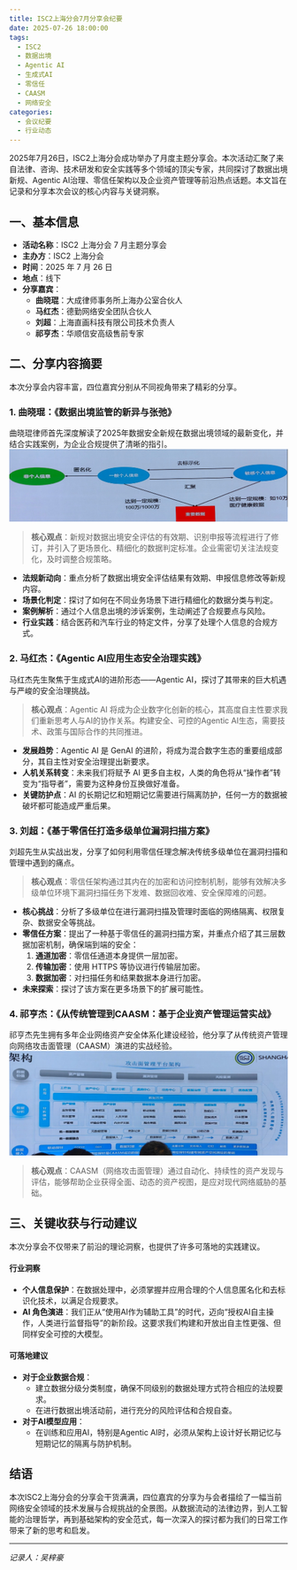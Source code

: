```yaml
---
title: ISC2上海分会7月分享会纪要
date: 2025-07-26 18:00:00
tags:
  - ISC2
  - 数据出境
  - Agentic AI
  - 生成式AI
  - 零信任
  - CAASM
  - 网络安全
categories:
  - 会议纪要
  - 行业动态
---
```


2025年7月26日，ISC2上海分会成功举办了月度主题分享会。本次活动汇聚了来自法律、咨询、技术研发和安全实践等多个领域的顶尖专家，共同探讨了数据出境新规、Agentic AI治理、零信任架构以及企业资产管理等前沿热点话题。本文旨在记录和分享本次会议的核心内容与关键洞察。

<!-- more -->

## 一、基本信息

*   **活动名称**：ISC2 上海分会 7 月主题分享会
*   **主办方**：ISC2 上海分会
*   **时间**：2025 年 7 月 26 日
*   **地点**：线下
*   **分享嘉宾**：
    *   **曲晓琨**：大成律师事务所上海办公室合伙人
    *   **马红杰**：德勤网络安全团队合伙人
    *   **刘超**：上海直画科技有限公司技术负责人
    *   **祁亨杰**：华顺信安高级售前专家

## 二、分享内容摘要

本次分享会内容丰富，四位嘉宾分别从不同视角带来了精彩的分享。

### 1. 曲晓琨：《数据出境监管的新异与张弛》

曲晓琨律师首先深度解读了2025年数据安全新规在数据出境领域的最新变化，并结合实践案例，为企业合规提供了清晰的指引。
![](/images/分享会/1.png)
> **核心观点**：新规对数据出境安全评估的有效期、识别申报等流程进行了修订，并引入了更场景化、精细化的数据判定标准。企业需密切关注法规变化，及时调整合规策略。

*   **法规新动向**：重点分析了数据出境安全评估结果有效期、申报信息修改等新规内容。
*   **场景化判定**：探讨了如何在不同业务场景下进行精细化的数据分类与判定。
*   **案例解析**：通过个人信息出境的涉诉案例，生动阐述了合规要点与风险。
*   **行业实践**：结合医药和汽车行业的特定文件，分享了处理个人信息的合规方式。

### 2. 马红杰：《Agentic AI应用生态安全治理实践》

马红杰先生聚焦于生成式AI的进阶形态——Agentic AI，探讨了其带来的巨大机遇与严峻的安全治理挑战。

> **核心观点**：Agentic AI 将成为企业数字化创新的核心，其高度自主性要求我们重新思考人与AI的协作关系。构建安全、可控的Agentic AI生态，需要技术、政策与国际合作的共同推进。

*   **发展趋势**：Agentic AI 是 GenAI 的进阶，将成为混合数字生态的重要组成部分，其自主性对安全治理提出新要求。
*   **人机关系转变**：未来我们将赋予 AI 更多自主权，人类的角色将从“操作者”转变为“指导者”，需要为这种身份互换做好准备。
*   **关键防护点**：AI 的长期记忆和短期记忆需要进行隔离防护，任何一方的数据被破坏都可能造成严重后果。

### 3. 刘超：《基于零信任打造多级单位漏洞扫描方案》

刘超先生从实战出发，分享了如何利用零信任理念解决传统多级单位在漏洞扫描和管理中遇到的痛点。

> **核心观点**：零信任架构通过其内在的加密和访问控制机制，能够有效解决多级单位环境下漏洞扫描任务下发难、数据回收难、安全保障难的问题。

*   **核心挑战**：分析了多级单位在进行漏洞扫描及管理时面临的网络隔离、权限复杂、数据安全等挑战。
*   **零信任方案**：提出了一种基于零信任的漏洞扫描方案，并重点介绍了其三层数据加密机制，确保端到端的安全：
    1.  **通道加密**：零信任通道本身提供一层加密。
    2.  **传输加密**：使用 HTTPS 等协议进行传输层加密。
    3.  **数据加密**：对扫描任务和结果数据本身进行加密。
*   **未来探索**：探讨了该方案在更多场景下的扩展可能性。

### 4. 祁亨杰：《从传统管理到CAASM：基于企业资产管理运营实战》

祁亨杰先生拥有多年企业网络资产安全体系化建设经验，他分享了从传统资产管理向网络攻击面管理（CAASM）演进的实战经验。
![](/images/分享会/2.png)
> **核心观点**：CAASM（网络攻击面管理）通过自动化、持续性的资产发现与评估，能够帮助企业获得全面、动态的资产视图，是应对现代网络威胁的基础。

## 三、关键收获与行动建议

本次分享会不仅带来了前沿的理论洞察，也提供了许多可落地的实践建议。

#### 行业洞察
*   **个人信息保护**：在数据处理中，必须掌握并应用合理的个人信息匿名化和去标识化技术，以满足合规要求。
*   **AI 角色演进**：我们正从“使用AI作为辅助工具”的时代，迈向“授权AI自主操作，人类进行监督指导”的新阶段。这要求我们构建和开放出自主性更强、但同样安全可控的大模型。

#### 可落地建议
*   **对于企业数据合规**：
    *   建立数据分级分类制度，确保不同级别的数据处理方式符合相应的法规要求。
    *   在进行数据出境活动前，进行充分的风险评估和合规自查。
*   **对于AI模型应用**：
    *   在训练和应用AI，特别是Agentic AI时，必须从架构上设计好长期记忆与短期记忆的隔离与防护机制。

## 结语

本次ISC2上海分会的分享会干货满满，四位嘉宾的分享为与会者描绘了一幅当前网络安全领域的技术发展与合规挑战的全景图。从数据流动的法律边界，到人工智能的治理哲学，再到基础架构的安全范式，每一次深入的探讨都为我们的日常工作带来了新的思考和启发。

---
*记录人：吴梓豪*